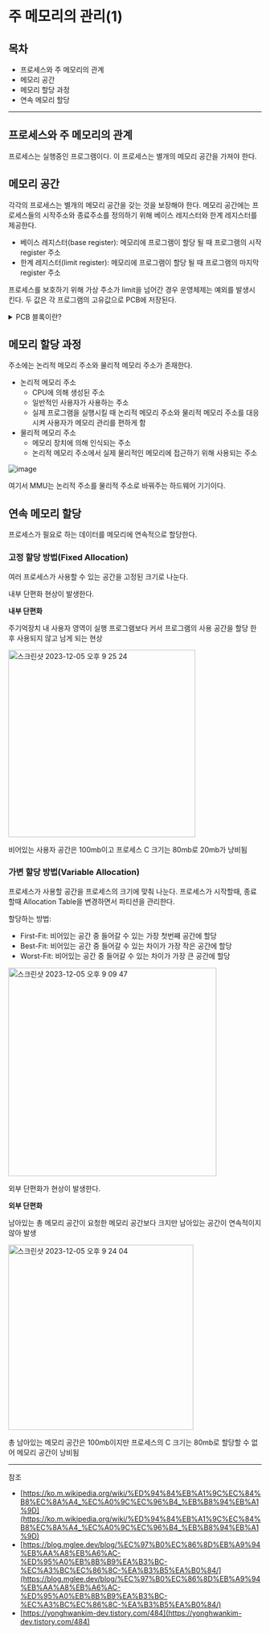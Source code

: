 # 주 메모리의 관리(1)

## 목차
- 프로세스와 주 메모리의 관계
- 메모리 공간
- 메모리 할당 과정
- 연속 메모리 할당

---

## 프로세스와 주 메모리의 관계 
프로세스는 실행중인 프로그램이다. 이 프로세스는 별개의 메모리 공간을 가져야 한다.

## 메모리 공간
각각의 프로세스는 별개의 메모리 공간을 갖는 것을 보장해야 한다. 메모리 공간에는 프로세스들의 시작주소와 종료주소를 정의하기 위해 베이스 레지스터와 한계 레지스터를 제공한다.
- 베이스 레지스터(base register): 메모리에 프로그램이 할당 될 때 프로그램의 시작 register 주소
- 한계 레지스터(limit register): 메모리에 프로그램이 할당 될 때 프로그램의 마지막 register 주소

프로세스를 보호하기 위해 가상 주소가 limit을 넘어간 경우 운영체제는 예외를 발생시킨다. 두 값은 각 프로그램의 고유값으로 PCB에 저장된다.

<details>
  <summary>
      PCB 블록이란?
  </summary>
    프로세스 제어 블록은 프로세스의 정보를 표현한 
  운영 체제 커널의 자료 구조이다. 작업 제어 블록(TCB)라고도 한다.
    
  포함 정보
  - 프로세스 식별자(Process ID)
  - 프로세스 상태: 생성, 준비, 실행, 대기, 완료 상태
  - 프로그램 계수기(Process Counter): 이 프로세르 다음에 시 실행할 명령어의 주소
</details>	

## 메모리 할당 과정
주소에는 논리적 메모리 주소와 물리적 메모리 주소가 존재한다.
- 논리적 메모리 주소
  - CPU에 의해 생성된 주소
  - 일반적인 사용자가 사용하는 주소
  - 실제 프로그램을 실행시킬 때 논리적 메모리 주소와 물리적 메모리 주소를 대응시켜 사용자가 메모리 관리를 편하게 함
- 물리적 메모리 주소
  - 메모리 장치에 의해 인식되는 주소
  - 논리적 메모리 주소에서 실제 물리적인 메모리에 접근하기 위해 사용되는 주소

![image](https://github.com/STUDY-0x0E/CS-STUDY/assets/123740296/74e6c2fb-a1a6-419b-a1fd-b9aea48d40f6)

여기서 MMU는 논리적 주소를 물리적 주소로 바꿔주는 하드웨어 기기이다.




## 연속 메모리 할당
프로세스가 필요로 하는 데이터를 메모리에 연속적으로 할당한다.

### 고정 할당 방법(Fixed Allocation)
여러 프로세스가 사용할 수 있는 공간을 고정된 크기로 나눈다.

내부 단편화 현상이 발생한다.

**내부 단편화**

주기억장치 내 사용자 영역이 실행 프로그램보다 커서 프로그램의 사용 공간을 할당 한 후 사용되지 않고 남게 되는 현상

<img width="372" alt="스크린샷 2023-12-05 오후 9 25 24" src="https://github.com/STUDY-0x0E/CS-STUDY/assets/123740296/b43c358e-d5a3-4a71-9157-800074d5f35c">

비어있는 사용자 공간은 100mb이고 프로세스 C 크기는 80mb로 20mb가 낭비됨

### 가변 할당 방법(Variable Allocation)
프로세스가 사용할 공간을 프로세스의 크기에 맞춰 나눈다. 프로세스가 시작할때, 종료할때 Allocation Table을 변경하면서 파티션을 관리한다.

할당하는 방법:
- First-Fit: 비어있는 공간 중 들어갈 수 있는 가장 첫번째 공간에 할당
- Best-Fit: 비어있는 공간 중 들어갈 수 있는 차이가 가장 작은 공간에 할당
- Worst-Fit: 비어있는 공간 중 들어갈 수 있는 차이가 가장 큰 공간에 할당
<img width="414" alt="스크린샷 2023-12-05 오후 9 09 47" src="https://github.com/STUDY-0x0E/CS-STUDY/assets/123740296/a8d29784-ec66-4a20-bb04-d5d3938855c3">

외부 단편화가 현상이 발생한다.

**외부 단편화**

남아있는 총 메모리 공간이 요청한 메모리 공간보다 크지만 남아있는 공간이 연속적이지 않아 발생

<img width="368" alt="스크린샷 2023-12-05 오후 9 24 04" src="https://github.com/STUDY-0x0E/CS-STUDY/assets/123740296/178e06e0-b4d2-4882-aea8-7349d8c76e4a">

총 남아있는 메모리 공간은 100mb이지만 프로세스의 C 크기는 80mb로 할당할 수 없어 메모리 공간이 낭비됨

---
참조
- [https://ko.m.wikipedia.org/wiki/%ED%94%84%EB%A1%9C%EC%84%B8%EC%8A%A4_%EC%A0%9C%EC%96%B4_%EB%B8%94%EB%A1%9D](https://ko.m.wikipedia.org/wiki/%ED%94%84%EB%A1%9C%EC%84%B8%EC%8A%A4_%EC%A0%9C%EC%96%B4_%EB%B8%94%EB%A1%9D)
- [https://blog.mglee.dev/blog/%EC%97%B0%EC%86%8D%EB%A9%94%EB%AA%A8%EB%A6%AC-%ED%95%A0%EB%8B%B9%EA%B3%BC-%EC%A3%BC%EC%86%8C-%EA%B3%B5%EA%B0%84/](https://blog.mglee.dev/blog/%EC%97%B0%EC%86%8D%EB%A9%94%EB%AA%A8%EB%A6%AC-%ED%95%A0%EB%8B%B9%EA%B3%BC-%EC%A3%BC%EC%86%8C-%EA%B3%B5%EA%B0%84/)
- [https://yonghwankim-dev.tistory.com/484](https://yonghwankim-dev.tistory.com/484)
